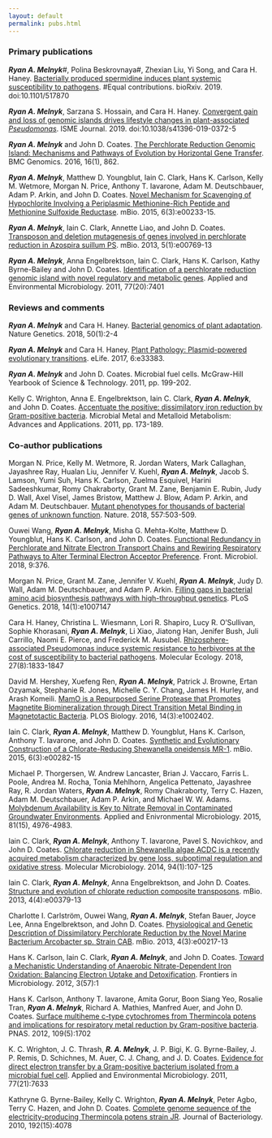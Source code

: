 ```yaml
---
layout: default
permalink: pubs.html
---
```


### Primary publications

***Ryan A. Melnyk***#, Polina Beskrovnaya#, Zhexian Liu, Yi Song, and Cara H. Haney. [Bacterially produced spermidine induces plant systemic susceptibility to pathogens](https://www.biorxiv.org/content/10.1101/517870v1). #Equal contributions. bioRxiv. 2019. doi:10.1101/517870

***Ryan A. Melnyk***, Sarzana S. Hossain, and Cara H. Haney. [Convergent gain and loss of genomic islands drives lifestyle changes in plant-associated *Pseudomonas*](https://www.nature.com/articles/s41396-019-0372-5). ISME Journal. 2019. doi:10.1038/s41396-019-0372-5

***Ryan A. Melnyk*** and John D. Coates. [The Perchlorate Reduction Genomic Island: Mechanisms and Pathways of Evolution by Horizontal Gene Transfer](https://bmcgenomics.biomedcentral.com/articles/10.1186/s12864-015-2011-5). BMC Genomics. 2016, 16(1), 862.

***Ryan A. Melnyk***, Matthew D. Youngblut, Iain C. Clark, Hans K. Carlson, Kelly M. Wetmore, Morgan N. Price, Anthony T. Iavarone, Adam M. Deutschbauer, Adam P. Arkin, and John D. Coates.  [Novel Mechanism for Scavenging of Hypochlorite Involving a Periplasmic Methionine-Rich Peptide and Methionine Sulfoxide Reductase](https://mbio.asm.org/content/6/3/e00233-15). mBio. 2015, 6(3):e00233-15.

***Ryan A. Melnyk***, Iain C. Clark, Annette Liao, and John D. Coates.  [Transposon and deletion mutagenesis of genes involved in perchlorate reduction in Azospira suillum PS](https://mbio.asm.org/content/5/1/e00769-13). mBio. 2013, 5(1):e00769-13		

***Ryan A. Melnyk***, Anna Engelbrektson, Iain C. Clark, Hans K. Carlson, Kathy Byrne-Bailey and John D. Coates. [Identification of a perchlorate reduction genomic island with novel regulatory and metabolic genes](https://aem.asm.org/content/77/20/7401.full). Applied and Environmental Microbiology. 2011, 77(20):7401

### Reviews and comments

***Ryan A. Melnyk*** and Cara H. Haney. [Bacterial genomics of plant adaptation](https://www.nature.com/articles/s41588-017-0019-2). Nature Genetics. 2018, 50(1):2-4

***Ryan A. Melnyk*** and Cara H. Haney. [Plant Pathology: Plasmid-powered evolutionary transitions](https://elifesciences.org/articles/33383). eLife. 2017, 6:e33383.

***Ryan A. Melnyk*** and John D. Coates. Microbial fuel cells. McGraw-Hill Yearbook of Science & Technology. 2011, pp. 199-202.

Kelly C. Wrighton, Anna E. Engelbrektson, Iain C. Clark, ***Ryan A. Melnyk***, and John D. Coates. [Accentuate the positive: dissimilatory iron reduction by Gram-positive bacteria](http://www.asmscience.org/content/book/10.1128/9781555817190.ch10). Microbial Metal and Metalloid Metabolism: Advances and Applications. 2011, pp. 173-189.

### Co-author publications

Morgan N. Price, Kelly M. Wetmore, R. Jordan Waters, Mark Callaghan, Jayashree Ray, Hualan Liu, Jennifer V. Kuehl, ***Ryan A. Melnyk***, Jacob S. Lamson, Yumi Suh, Hans K. Carlson, Zuelma Esquivel, Harini Sadeeshkumar, Romy Chakraborty, Grant M. Zane, Benjamin E. Rubin, Judy D. Wall, Axel Visel, James Bristow, Matthew J. Blow, Adam P. Arkin, and Adam M. Deutschbauer. [Mutant phenotypes for thousands of bacterial genes of unknown function](https://www.nature.com/articles/s41586-018-0124-0). Nature. 2018, 557:503-509.

Ouwei Wang, ***Ryan A. Melnyk***, Misha G. Mehta-Kolte, Matthew D. Youngblut, Hans K. Carlson, and John D. Coates. [Functional Redundancy in Perchlorate and Nitrate Electron Transport Chains and Rewiring Respiratory Pathways to Alter Terminal Electron Acceptor Preference](https://www.frontiersin.org/articles/10.3389/fmicb.2018.00376/full). Front. Microbiol. 2018, 9:376.

Morgan N. Price, Grant M. Zane, Jennifer V. Kuehl, ***Ryan A. Melnyk***, Judy D. Wall, Adam M. Deutschbauer, and Adam P. Arkin. [Filling gaps in bacterial amino acid biosynthesis pathways with high-throughput genetics](http://journals.plos.org/plosgenetics/article?id=10.1371/journal.pgen.1007147). PLoS Genetics. 2018, 14(1):e1007147

Cara H. Haney, Christina L. Wiesmann, Lori R. Shapiro, Lucy R. O’Sullivan, Sophie Khorasani, ***Ryan A. Melnyk***, Li Xiao, Jiatong Han, Jenifer Bush, Juli Carrillo, Naomi E. Pierce, and Frederick M. Ausubel. [Rhizosphere-associated Pseudomonas induce systemic resistance to herbivores at the cost of susceptibility to bacterial pathogens](https://onlinelibrary.wiley.com/doi/abs/10.1111/mec.14400). Molecular Ecology. 2018, 27(8):1833-1847

David M. Hershey, Xuefeng Ren, ***Ryan A. Melnyk***, Patrick J. Browne, Ertan Ozyamak, Stephanie R. Jones, Michelle C. Y. Chang, James H. Hurley, and Arash Komeili. [MamO is a Repurposed Serine Protease that Promotes Magnetite Biomineralization through Direct Transition Metal Binding in Magnetotactic Bacteria](http://journals.plos.org/plosbiology/article?id=10.1371/journal.pbio.1002402). PLOS Biology. 2016, 14(3):e1002402.

Iain C. Clark, ***Ryan A. Melnyk***, Matthew D. Youngblut, Hans K. Carlson, Anthony T. Iavarone, and John D. Coates. [Synthetic and Evolutionary Construction of a Chlorate-Reducing Shewanella oneidensis MR-1](https://mbio.asm.org/content/6/3/e00282-15.full). mBio. 2015, 6(3):e00282-15

Michael P. Thorgersen, W. Andrew Lancaster, Brian J. Vaccaro, Farris L. Poole, Andrea M. Rocha, Tonia Mehlhorn, Angelica Pettenato, Jayashree Ray, R. Jordan Waters, ***Ryan A. Melnyk***, Romy Chakraborty, Terry C. Hazen, Adam M. Deutschbauer, Adam P. Arkin, and Michael W. W. Adams. [Molybdenum Availability is Key to Nitrate Removal in Contaminated Groundwater Environments](https://aem.asm.org/content/81/15/4976.full). Applied and Enivronmental Microbiology. 2015, 81(15), 4976-4983.

Iain C. Clark, ***Ryan A. Melnyk***, Anthony T. Iavarone, Pavel S. Novichkov, and John D. Coates. [Chlorate reduction in Shewanella algae ACDC is a recently acquired metabolism characterized by gene loss, suboptimal regulation and oxidative stress](https://onlinelibrary.wiley.com/doi/abs/10.1111/mmi.12746). Molecular Microbiology. 2014, 94(1):107-125

Iain C. Clark, ***Ryan A. Melnyk***, Anna Engelbrektson, and John D. Coates. [Structure and evolution of chlorate reduction composite transposons](https://mbio.asm.org/content/4/4/e00379-13.long). mBio. 2013, 4(4):e00379-13

Charlotte I. Carlström, Ouwei Wang, ***Ryan A. Melnyk***, Stefan Bauer, Joyce Lee, Anna Engelbrektson, and John D. Coates. [Physiological and Genetic Description of Dissimilatory Perchlorate Reduction by the Novel Marine Bacterium Arcobacter sp. Strain CAB](https://mbio.asm.org/content/4/3/e00217-13.long). mBio. 2013, 4(3):e00217-13

Hans K. Carlson, Iain C. Clark, ***Ryan A. Melnyk***, and John D. Coates. [Toward a Mechanistic Understanding of Anaerobic Nitrate-Dependent Iron Oxidation: Balancing Electron Uptake and Detoxification](https://dx.doi.org/10.3389/fmicb.2012.00057). Frontiers in Microbiology. 2012, 3(57):1		

Hans K. Carlson, Anthony T. Iavarone, Amita Gorur, Boon Siang Yeo, Rosalie Tran, ***Ryan A. Melnyk***, Richard A. Mathies, Manfred Auer, and John D. Coates.  [Surface multiheme c-type cytochromes from Thermincola potens and implications for respiratory metal reduction by Gram-positive bacteria](http://www.pnas.org/content/109/5/1702.long). PNAS. 2012, 109(5):1702

K. C. Wrighton, J. C. Thrash, ***R. A. Melnyk***, J. P. Bigi, K. G. Byrne-Bailey, J. P. Remis, D. Schichnes, M. Auer, C. J. Chang, and J. D. Coates. [Evidence for direct electron transfer by a Gram-positive bacterium isolated from a microbial fuel cell](https://aem.asm.org/content/77/21/7633).  Applied and Environmental Microbiology. 2011, 77(21):7633

Kathryne G. Byrne-Bailey, Kelly C. Wrighton, ***Ryan A. Melnyk***, Peter Agbo, Terry C. Hazen, and John D. Coates.  [Complete genome sequence of the electricity-producing Thermincola potens strain JR](https://jb.asm.org/content/192/15/4078).  Journal of Bacteriology. 2010, 192(15):4078
